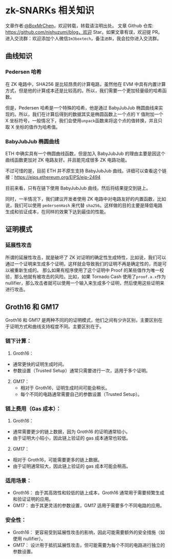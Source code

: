 # zk-SNARKs 相关知识

文章作者:[@BoxMrChen](https://twitter.com/BoxMrChen)，欢迎转载，转载请注明出处。
文章 Github 仓库: https://github.com/nishuzumi/blog，欢迎 Star。如果文章有误，欢迎提 PR。
进入交流群：欢迎添加个人微信`Im3boxtech`，备注`进群`，我会拉你进入交流群。

## 曲线知识

### Pedersen 哈希

在 ZK 电路中，SHA256 是比较昂贵的计算电路，虽然他在 EVM 中具有内置计算方式，但是他的计算成本还是比较高的。所以，我们需要一个更加轻量级的哈希函数。

但是，Pedersen 哈希是一个特殊的哈希，他是通过 BabyJubJub 椭圆曲线来实现的。所以，我们在计算后得到的数据其实是椭圆函数上一个点的 Y 值附加一个 X 坐标符号，一般情况下，我们会使用`unpack`函数来将这个点的值转换，并且只取 X 坐标的值作为哈希值。

### BabyJubJub 椭圆曲线

ETH 中确实具有一个椭圆曲线函数，但是加入 BabyJubJub 的理由主要是因这个曲线函数更加对 ZK 电路友好。并且能完成很多 ZK 电路功能。

不过可惜的是，目前 ETH 并不原生支持 BabyJubJub 曲线。详细可以查看这个链接：https://eips.ethereum.org/EIPS/eip-2494

目前来看，只有在链下使用 BabyJubJub 曲线，然后将结果提交到链上。

同时，一半情况下，我们建议开发者使用 ZK 电路中对电路友好的内置函数，比如说，我们可以使用 `pedersenHash` 来代替 `sha256`。这样做的目的主要是降低电路生成和验证成本，在同样的效果下达到最佳的性能。

## 证明模式

### 延展性攻击

所谓的延展性攻击，就是破坏了 ZK 对证明的确定性生成特性，比如说，我们可以通过一个证明来生成多个证明，这样就会导致我们的证明不再是确定性的，而是可以被重新生成的。
那么如果有程序使用了这个证明中 Proof 的某些值作为唯一校验，那么他就有被攻击的风险。比如，如果 Tornado Cash 使用了`proof.a.x`作为 nullifier，那么攻击者就可以使用一个输入来生成多个证明，然后使用这些证明来进行攻击。

## Groth16 和 GM17

Groth16 和 GM17 是两种不同的的证明模式，他们之间有少许区别，主要区别在于证明方式和曲线支持程度不同。主要区别在于。

### 链下计算：

1. Groth16：

- 通常更快的证明生成时间。
- 参数设置（Trusted Setup）通常只需要进行一次，适用于多个证明。

2. GM17：
   - 相对于 Groth16，证明生成时间可能会稍长。
   - 每个不同的电路通常需要自己的参数设置（Trusted Setup）。

### 链上费用（Gas 成本）：

1. Groth16：

- 通常需要更少的链上数据，因为 Groth16 的证明通常较小。
- 由于证明大小较小，因此链上验证的 gas 成本通常也较低。

2. GM17：

- 相对于 Groth16，可能需要更多的链上数据。
- 由于证明通常较大，因此链上验证的 gas 成本可能会稍高。

### 适用场景：

- Groth16： 由于其高效性和较低的链上成本，Groth16 通常用于需要频繁生成和验证证明的应用。
- GM17： 由于其更灵活的参数设置，GM17 适用于需要多个不同电路的应用。

### 安全性：

- Groth16： 更容易受到延展性攻击的影响，因此可能需要额外的安全措施（如使用 nullifier）。
- GM17： 设计用于抵抗延展性攻击，但可能需要为每个不同的电路进行独立的参数设置。

